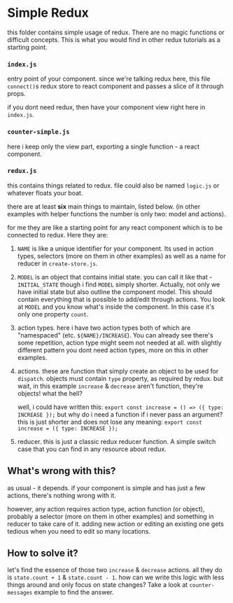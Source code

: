 # Simple Redux

this folder contains simple usage of redux. There are no magic functions
or difficult concepts. This is what you would find in other redux
tutorials as a starting point.

### `index.js`

entry point of your component. since we're talking redux here, this
file `connect()`s redux store to react component and passes a slice of it
through props.

if you dont need redux, then have your component view right here in
`index.js`.

### `counter-simple.js`

here i keep only the view part, exporting a single function - a
react component.

### `redux.js`

this contains things related to redux. file could also be named `logic.js` or
whatever floats your boat.

there are at least **six** main things to maintain, listed below. (in
other examples with helper functions the number is only two: model
and actions).

for me they are like a starting point for any react component which is
to be connected to redux. Here they are:

1. `NAME` is like a unique identifier for your component. Its used in
   action types, selectors (more on them in other examples) as well as a
   name for reducer in `create-store.js`.

1. `MODEL` is an object that contains initial state. you can call it
   like that - `INITIAL_STATE` though i find `MODEL` simply shorter.
   Actually, not only we have initial state but also outline the
   component model. This should contain everything that is possible to
   add/edit through actions. You look at `MODEL` and you know what's
   inside the component. In this case it's only one property `count`.

1. action types. here i have two action types both of which are
   "namespaced" (etc. `${NAME}/INCREASE`). You can already see there's
   some repetition, action type might seem not needed at all. with
   slightly different pattern you dont need action types, more on this
   in other examples.

1. actions. these are function that simply create an object to be used
   for `dispatch`. objects must contain `type` property, as required by
   redux. but wait, in this example `increase` & `decrease` aren't
   function, they're objects! what the hell?

   well, i could have written this:
   `export const increase = () => ({ type: INCREASE });`
   but why do i need a function if i never pass an argument? this is
   just shorter and does not lose any meaning:
   `export const increase = ({ type: INCREASE });`

1. reducer. this is just a classic redux reducer function. A simple
   switch case that you can find in any resource about redux.

## What's wrong with this?

as usual - it depends. if your component is simple and has just a few
actions, there's nothing wrong with it.

however, any action requires action type, action function (or object),
probably a selector (more on them in other examples) and something
in reducer to take care of it. adding new action or editing an
existing one gets tedious when you need to edit so many locations.

## How to solve it?

let's find the essence of those two `increase` & `decrease` actions.
all they do is `state.count + 1` & `state.count - 1`. how can we write
this logic with less things around and only focus on state changes? Take
a look at `counter-messages` example to find the answer.
